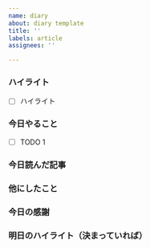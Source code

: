 ```yaml
---
name: diary
about: diary template
title: ''
labels: article
assignees: ''

---
```


### ハイライト

- [ ] ハイライト

### 今日やること

- [ ] TODO 1

### 今日読んだ記事

### 他にしたこと

### 今日の感謝

### 明日のハイライト（決まっていれば）
